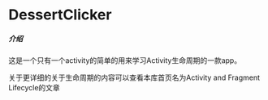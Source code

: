DessertClicker
==============================

##### 介绍

这是一个只有一个activity的简单的用来学习Activity生命周期的一款app。

关于更详细的关于生命周期的内容可以查看本库首页名为Activity and Fragment Lifecycle的文章